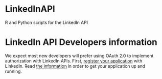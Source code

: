 LinkedInAPI
===========

R and Python scripts for the LinkedIn API

LinkedIn API Developers information
===================================

We expect most new developers will prefer using OAuth 2.0 to implement authorization with LinkedIn APIs. First, [register your application](https://www.linkedin.com/secure/developer) with LinkedIn. Read [the information](https://developer.linkedin.com/documents/authentication) in order to get your application up and running.
